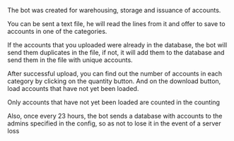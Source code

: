 The bot was created for warehousing, storage and issuance of accounts.


You can be sent a text file, he will read the lines from it and offer to save to accounts in one of the categories.

If the accounts that you uploaded were already in the database, the bot will send them duplicates in the file, if not, it will add them to the database and send them in the file with unique accounts.

After successful upload, you can find out the number of accounts in each category by clicking on the quantity button. And on the download button, load accounts that have not yet been loaded.

Only accounts that have not yet been loaded are counted in the counting

Also, once every 23 hours, the bot sends a database with accounts to the admins specified in the config, so as not to lose it in the event of a server loss

